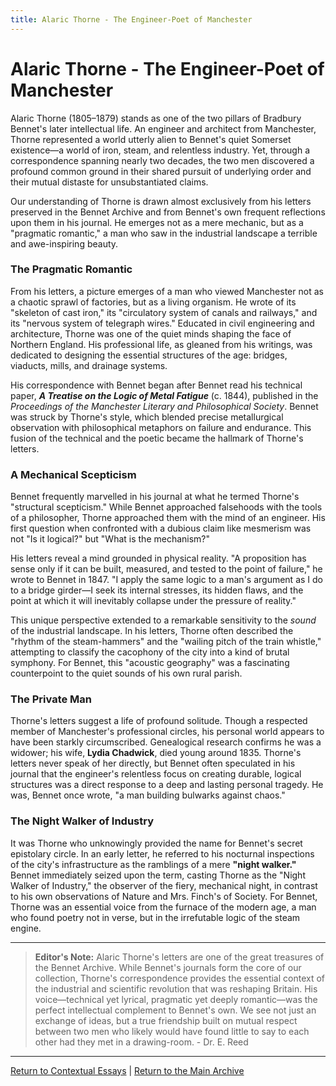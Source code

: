 ```yaml
---
title: Alaric Thorne - The Engineer-Poet of Manchester
---
```


# Alaric Thorne - The Engineer-Poet of Manchester

Alaric Thorne (1805–1879) stands as one of the two pillars of Bradbury Bennet's later intellectual life. An engineer and architect from Manchester, Thorne represented a world utterly alien to Bennet's quiet Somerset existence—a world of iron, steam, and relentless industry. Yet, through a correspondence spanning nearly two decades, the two men discovered a profound common ground in their shared pursuit of underlying order and their mutual distaste for unsubstantiated claims.

Our understanding of Thorne is drawn almost exclusively from his letters preserved in the Bennet Archive and from Bennet's own frequent reflections upon them in his journal. He emerges not as a mere mechanic, but as a "pragmatic romantic," a man who saw in the industrial landscape a terrible and awe-inspiring beauty.

### The Pragmatic Romantic

From his letters, a picture emerges of a man who viewed Manchester not as a chaotic sprawl of factories, but as a living organism. He wrote of its "skeleton of cast iron," its "circulatory system of canals and railways," and its "nervous system of telegraph wires." Educated in civil engineering and architecture, Thorne was one of the quiet minds shaping the face of Northern England. His professional life, as gleaned from his writings, was dedicated to designing the essential structures of the age: bridges, viaducts, mills, and drainage systems.

His correspondence with Bennet began after Bennet read his technical paper, ***A Treatise on the Logic of Metal Fatigue*** (c. 1844), published in the *Proceedings of the Manchester Literary and Philosophical Society*. Bennet was struck by Thorne's style, which blended precise metallurgical observation with philosophical metaphors on failure and endurance. This fusion of the technical and the poetic became the hallmark of Thorne's letters.

### A Mechanical Scepticism

Bennet frequently marvelled in his journal at what he termed Thorne's "structural scepticism." While Bennet approached falsehoods with the tools of a philosopher, Thorne approached them with the mind of an engineer. His first question when confronted with a dubious claim like mesmerism was not "Is it logical?" but "What is the mechanism?"

His letters reveal a mind grounded in physical reality. "A proposition has sense only if it can be built, measured, and tested to the point of failure," he wrote to Bennet in 1847. "I apply the same logic to a man's argument as I do to a bridge girder—I seek its internal stresses, its hidden flaws, and the point at which it will inevitably collapse under the pressure of reality."

This unique perspective extended to a remarkable sensitivity to the *sound* of the industrial landscape. In his letters, Thorne often described the "rhythm of the steam-hammers" and the "wailing pitch of the train whistle," attempting to classify the cacophony of the city into a kind of brutal symphony. For Bennet, this "acoustic geography" was a fascinating counterpoint to the quiet sounds of his own rural parish.

### The Private Man

Thorne's letters suggest a life of profound solitude. Though a respected member of Manchester's professional circles, his personal world appears to have been starkly circumscribed. Genealogical research confirms he was a widower; his wife, **Lydia Chadwick**, died young around 1835. Thorne's letters never speak of her directly, but Bennet often speculated in his journal that the engineer's relentless focus on creating durable, logical structures was a direct response to a deep and lasting personal tragedy. He was, Bennet once wrote, "a man building bulwarks against chaos."

### The Night Walker of Industry

It was Thorne who unknowingly provided the name for Bennet's secret epistolary circle. In an early letter, he referred to his nocturnal inspections of the city's infrastructure as the ramblings of a mere **"night walker."** Bennet immediately seized upon the term, casting Thorne as the "Night Walker of Industry," the observer of the fiery, mechanical night, in contrast to his own observations of Nature and Mrs. Finch's of Society. For Bennet, Thorne was an essential voice from the furnace of the modern age, a man who found poetry not in verse, but in the irrefutable logic of the steam engine.

---
> **Editor's Note:** Alaric Thorne's letters are one of the great treasures of the Bennet Archive. While Bennet's journals form the core of our collection, Thorne's correspondence provides the essential context of the industrial and scientific revolution that was reshaping Britain. His voice—technical yet lyrical, pragmatic yet deeply romantic—was the perfect intellectual complement to Bennet's own. We see not just an exchange of ideas, but a true friendship built on mutual respect between two men who likely would have found little to say to each other had they met in a drawing-room. - Dr. E. Reed

---
[Return to Contextual Essays](./index.md) | [Return to the Main Archive](../index.md)
